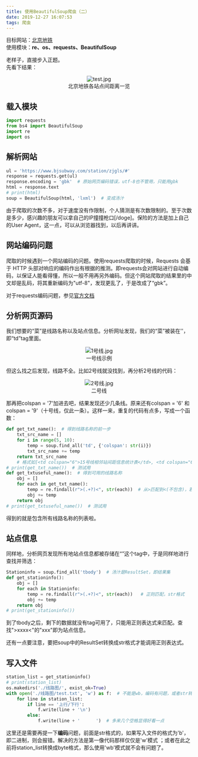 ```yaml
---
title: 使用BeautifulSoup爬虫（二）
date: 2019-12-27 16:07:53
tags: 爬虫
---
```

目标网站：[北京地铁](https://www.bjsubway.com/station/zjgls/#)  
使用模块：**re、os、requests、BeautifulSoup**
<!--more-->

老样子，直接步入正题。  
先看下结果：

<div align="center"><img src="https://s2.ax1x.com/2019/12/27/lVg1hR.jpg" alt="test.jpg" border="0"></div>
<center>北京地铁各站点间距离一览</center>

## 载入模块
```python
import requests
from bs4 import BeautifulSoup
import re
import os
```

## 解析网站
```python
ul = 'https://www.bjsubway.com/station/zjgls/#'
response = requests.get(ul)
response.encoding = 'gbk'  # 原始网页编码错误，utf-8也不管用，只能用gbk
html = response.text
# print(html)
soup = BeautifulSoup(html, 'lxml')  # 变成汤汁
```

由于爬取的次数不多，对于速度没有作限制，个人猜测是有次数限制的。至于次数是多少，感兴趣的朋友可以拿自己的IP撞撞枪口[/doge]。保险的方法是加上自己的User Agent，这一点，可以从浏览器找到，以后再讲讲。

## 网站编码问题
爬取的时候遇到一个网站编码的问题。使用requests爬取的时候，Requests 会基于 HTTP 头部对响应的编码作出有根据的推测。即requests会对网站进行自动编码，以保证人能看得懂，所以一般不用再另外编码。但这个网站爬取的结果里的中文却是乱码，将其重新编码为"utf-8"，发现更乱了，于是改成了“gbk”。

对于requests编码问题，参见[官方文档](http://cn.python-requests.org/zh_CN/latest/user/quickstart.html#id3)

## 分析网页源码
我们想要的“菜”是线路名称以及站点信息。分析网址发现，我们的“菜”被装在'<td colspan="5">'，即“td”tag里面。
<div align="center"><img src="https://s2.ax1x.com/2019/12/27/lVglN9.jpg" alt="1号线.jpg" border="0"></div>
<center>一号线示例</center>

但这么找之后发现，线路不全。比如2号线就没找到，再分析2号线的代码：
<div align="center"><img src="https://s2.ax1x.com/2019/12/27/lVgQAJ.jpg" alt="2号线.jpg" border="0"></div>
<center>二号线</center>

那再把colspan = '7'加进去吧，结果发现还少几条线。原来还有colspan = '6' 和colspan = '9'（十号线，仅此一条）。这样一来，重复的代码有点多，写成一个函数：
```python
def get_txt_name():  # 得到线路名称的前一步
    txt_src_name = []
    for i in range(5, 10):
        temp = soup.find_all('td', {'colspan': str(i)})
        txt_src_name += temp
    return txt_src_name
    # 格式如[<td colspan="6">15号线相邻站间距信息统计表</td>, <td colspan="6">昌平线相邻站间距信息统计表</td>]
# print(get_txt_name())  # 测试用
def get_txtuseful_name():  # 得到可用的线路名称
    obj = []
    for each in get_txt_name():
        temp = re.findall(r">(.+?)<", str(each))  # 从>匹配到<(不包含)，若要包含，则先使用re.compile，再search
        obj += temp
    return obj
# print(get_txtuseful_name())  # 测试用
```
得到的就是包含所有线路名称的列表啦。

## 站点信息
同样地，分析网页发现所有地站点信息都被存储在“<tbody>”这个tag中，于是同样地进行查找并筛选：
```python
Stationinfo = soup.find_all('tbody')  # 汤汁是ResultSet，即结果集
def get_stationinfo():
    obj = []
    for each in Stationinfo:
        temp = re.findall(r">(.+?)<", str(each))   # 正则匹配，str格式
        obj += temp
    return obj
# print(get_stationinfo())
```

到了tbody之后，剩下的数据就没有tag可用了，只能用正则表达式来匹配。查找">xxxx<"的"xxx"即为站点信息。

还有一点要注意，要把soup中的ResultSet转换成str格式才能调用正则表达式。 

## 写入文件
```python
station_list = get_stationinfo()
# print(station_list)
os.makedirs('./线路图/', exist_ok=True)
with open('./线路图/test.txt', 'w') as f:  # 不能是wb，编码有问题，或者str转换成byte
    for line in station_list:
        if line == '上行/下行':
            f.write(line + '\n')
        else:
            f.write(line + '      ')  # 多来几个空格显得好看一点
```

这里还是需要再提一下**编码**问题，前面是str格式的，如果写入文件的格式为'b'，即二进制，则会报错。解决的方法是第一像代码那样仅仅是'w'模式 ；或者在此之前将station_list转换成byte格式，那么使用'wb'模式就不会有问题了。